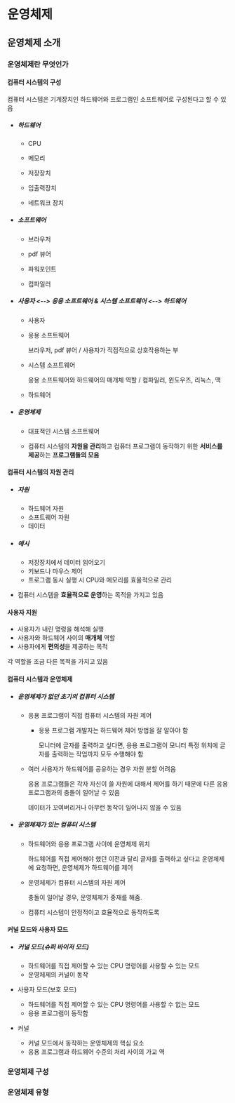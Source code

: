 # 운영체제

## 운영체제 소개

### 운영체제란 무엇인가

#### 컴퓨터 시스템의 구성

컴퓨터 시스템은 기계장치인 하드웨어와 프로그램인 소프트웨어로 구성된다고 할 수 있음

- ##### 하드웨어

  - CPU

  - 메모리

  - 저장장치

  - 입출력장치

  - 네트워크 장치

- ##### 소프트웨어

  - 브라우저

  - pdf 뷰어

  - 파워포인트

  - 컴파일러

- ##### 사용자 <--> 응용 소프트웨어 & 시스템 소프트웨어 <--> 하드웨어

  - 사용자

  - 응용 소프트웨어

    브라우저, pdf 뷰어 / 사용자가 직접적으로 상호작용하는 부

  - 시스템 소프트웨어

    응용 소프트웨어와 하드웨어의 매개체 역할 / 컴파일러, 윈도우즈, 리눅스, 맥

  - 하드웨어

- ##### 운영체제

  - 대표적인 시스템 소프트웨어

  - 컴퓨터 시스템의 **자원을 관리**하고 컴퓨터 프로그램이 동작하기 위한 **서비스를 제공**하는 **프로그램들의 모음**

#### 컴퓨터 시스템의 자원 관리

- ##### 자원

  - 하드웨어 자원
  - 소프트웨어 자원
  - 데이터

- ##### 예시

  - 저장장치에서 데이터 읽어오기
  - 키보드나 마우스 제어
  - 프로그램 동시 실행 시 CPU와 메모리를 효율적으로 관리

- 컴퓨터 시스템을 **효율적으로 운영**하는 목적을 가지고 있음

#### 사용자 지원

- 사용자가 내린 명령을 해석해 실행
- 사용자와 하드웨어 사이의 **매개체** 역할
- 사용자에게 **편의성**을 제공하는 목적

각 역할을 조금 다른 목적을 가지고 있음

#### 컴퓨터 시스템과 운영체제

- ##### 운영체제가 없던 초기의 컴퓨터 시스템

  - 응용 프로그램이 직접 컴퓨터 시스템의 자원 제어

    - 응용 프로그램 개발자는 하드웨어 제어 방법을 잘 알아야 함

      모니터에 글자를 출력하고 싶다면, 응용 프로그램이 모니터 특정 위치에 글자를 출력하는 작업까지 모두 수행해야 함

  - 여러 사용자가 하드웨어를 공유하는 경우 자원 분할 어려움

    응용 프로그램들은 각자 자신이 쓸 자원에 대해서 제어를 하기 때문에 다른 응용 프로그램과의 충돌이 일어날 수 있음

    데이터가 꼬여버리거나 아무런 동작이 일어나지 않을 수 있음

- ##### 운영체제가 있는 컴퓨터 시스템

  - 하드웨어와 응용 프로그램 사이에 운영체제 위치

    하드웨어를 직접 제어해야 했던 이전과 달리 글자를 출력하고 싶다고 운영체제에 요청하면, 운영체제가 하드웨어를 제어

  - 운영체제가 컴퓨터 시스템의 자원 제어

    충돌이 일어날 경우, 운영체제가 중재를 해줌. 

  - 컴퓨터 시스템이 안정적이고 효율적으로 동작하도록 

#### 커널 모드와 사용자 모드

- ##### 커널 모드(슈퍼 바이저 모드)

  - 하드웨어를 직접 제어할 수 있는 CPU 명령어를 사용할 수 있는 모드
  - 운영체제의 커널이 동작

- 사용자 모드(보호 모드)

  - 하드웨어를 직접 제어할 수 있는 CPU 명령어를 사용할 수 없는 모드
  - 응용 프로그램이 동작함

- 커널

  - 커널 모드에서 동작하는 운영체제의 핵심 요소
  - 응용 프로그램과 하드웨어 수준의 처리 사이의 가교 역

### 운영체제 구성

### 운영체제 유형